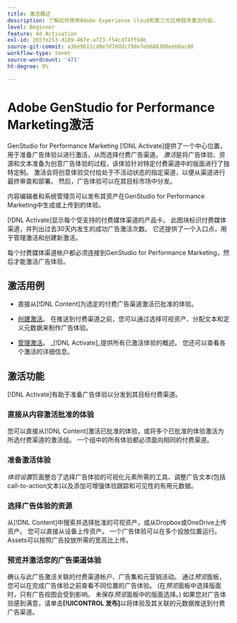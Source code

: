 ```yaml
---
title: 激活概述
description: 了解如何使用Adobe Experience Cloud和第三方应用程序激活内容。
level: Beginner
feature: Ad Activation
exl-id: 365fe253-d189-467e-a723-f54cd74ff60b
source-git-commit: a36e9611cd0e7d70ddc79de7eb688300eeb8ac88
workflow-type: tm+mt
source-wordcount: '471'
ht-degree: 0%

---
```


# Adobe GenStudio for Performance Marketing激活

GenStudio for Performance Marketing [!DNL Activate]提供了一个中心位置，用于准备广告体验以进行激活，从而选择付费广告渠道。 _激活_&#x200B;是将广告体验、资源和文本准备为创意广告体验的过程，该体验针对特定付费渠道中的版面进行了独特定制。 激活会将创意体验交付给处于不活动状态的指定渠道，以便从渠道进行最终审查和部署。 然后，广告体验可以在其目标市场中分发。

内容编辑者和系统管理员可以发布其资产在GenStudio for Performance Marketing中生成或上传到的体验。

[!DNL Activate]显示每个受支持的付费媒体渠道的产品卡。 此图块标识付费媒体渠道，并列出过去30天内发生的成功广告激活次数。 它还提供了一个入口点，用于管理激活和创建新激活。

每个付费媒体渠道帐户都必须连接到GenStudio for Performance Marketing，然后才能激活广告体验。

## 激活用例

* 直接从[!DNL Content]为选定的付费广告渠道激活已批准的体验。

* [创建激活](create-activation.md)。 在推送到付费渠道之前，您可以通过选择可视资产、分配文本和定义元数据来制作广告体验。

* [管理激活](manage-activations.md)。 _[!DNL Activate]_提供所有已激活体验的概述。 您还可以查看各个激活的详细信息。

## 激活功能

[!DNL Activate]有助于准备广告体验以分发到其目标付费渠道。

### 直接从内容激活批准的体验

您可以直接从[!DNL Content]激活已批准的体验，或将多个已批准的体验激活为所选付费渠道的激活组。 一个组中的所有体验都必须面向相同的付费渠道。

### 准备激活体验

_体验设置_&#x200B;页面整合了选择广告体验的可视化元素所需的工具、调整广告文本(包括call-to-action文本)以及添加可增强体验跟踪和可见性的有用元数据。

### 选择广告体验的资源

从[!DNL Content]中搜索并选择批准的可视资产，或从Dropbox或OneDrive上传资产。 您可以直接从设备上传资产。 一个广告体验可以在多个投放位置运行。 Assets可以按照广告投放所需的宽高比上传。

### 预览并激活您的广告渠道体验

确认与此广告激活关联的付费渠道帐户、广告集和元营销活动。 通过&#x200B;_预览_&#x200B;面板，您可以在完成广告体验之前查看不同位置的广告体验。 (在&#x200B;_预览_&#x200B;面板中选择版面时，只有广告视图会受到影响。 未保存&#x200B;_预览_&#x200B;面板中的版面选择。) 如果您对广告体验感到满意，请单击&#x200B;**[!UICONTROL 发布]**&#x200B;以将体验及其关联的元数据推送到付费广告渠道。
